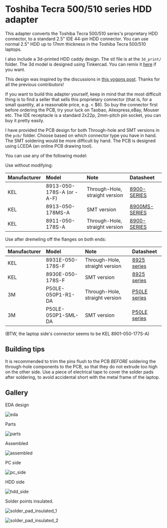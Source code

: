 # Toshiba Tecra 500/510 series HDD adapter

This adapter converts the Toshiba Tecra 500/510 series's proprietary HDD connector, to a standard 2.5" IDE 44-pin HDD connector. You can use normal 2.5" HDD up to 17mm thickness in the Toshiba Tecra 500/510 laptops.

I also include a 3d-printed HDD caddy design. The stl file is at the `3d_print/` folder. The 3d model is designed using Tinkercad. You can remix it [here](https://www.tinkercad.com/things/9fCpsQH187o-toshiba-tecra-510cdt-hdd-caddy) if you want.

This design was inspired by the discussions in [this vogons post](https://www.vogons.org/viewtopic.php?f=46&t=83221). Thanks for all the previous contributors!

If you want to build this adapter yourself, keep in mind that the most difficult thing is to find a seller that sells this proprietary connector (that is, for a small quantity, at a reasonable price, e.g. \< $6). So buy the connector first before ordering the PCB, try your luck on Taobao, Aliexpress,eBay, Mouser etc. The IDE receptacle is a standard 2x22p, 2mm-pitch pin socket, you can buy it pretty easily. 

I have provided the PCB design for both Through-hole and SMT versions in the `pcb/` folder. Choose based on which connector type you have in hand. The SMT soldering would be more difficult by hand. The PCB is designed using LCEDA (an online PCB drawing tool).

You can use any of the following model:

Use without modifying:

| Manufacturer | Model | Note | Datasheet |
| :---- | :---- | :---- | :---- |
| KEL | 8913-050-178S-A (or \-A-F) | Through-Hole, straight version | [8900-SERIES](https://www.bce.it/wp-content/uploads/2019/06/KEL-8900-SERIES\_BCE.pdf) |
| KEL | 8913-050-178MS-A | SMT version | [8900MS-SERIES](https://www.bce.it/wp-content/uploads/2019/06/KEL-8900MS-SERIES\_BCE.pdf) |
| KEL | 8911-050-178S-A | Through-Hole, straight version | [8900-SERIES](https://www.bce.it/wp-content/uploads/2019/06/KEL-8900-SERIES\_BCE.pdf) |

Use after dremeling off the flanges on both ends:

| Manufacturer | Model | Note | Datasheet |
| :---- | :---- | :---- | :---- |
| KEL | 8931E-050-178S-F | Through-Hole, straight version | [8925 series](https://www.kel.jp/files/topics/490\_ext\_19\_en\_0.pdf) |
| KEL | 8930E-050-178S-F | SMT version | [8925 series](https://www.kel.jp/files/topics/490\_ext\_19\_en\_0.pdf) |
| 3M | P50LE-050P1-R1-DA | Through-Hole, straight version | [P50LE series](https://multimedia.3m.com/mws/media/218453O/3mtm-050-in-low-profile-plug-050-strt-ra-smt-ts1148.pdf) |
| 3M | P50LE-050P1-SML-DA | SMT version | [P50LE series](https://multimedia.3m.com/mws/media/218453O/3mtm-050-in-low-profile-plug-050-strt-ra-smt-ts1148.pdf) |

(BTW, the laptop side's connector seems to be KEL 8901-050-177S-A)

## Building tips

It is recommended to trim the pins flush to the PCB *BEFORE* soldering the through-hole components to the PCB, so that they do not extrude too high on the other side. Use a piece of electrical tape to cover the solder pads after soldering, to avoid accidental short with the metal frame of the laptop.

## Gallery

EDA design

![eda](/images/eda.jpg)

Parts

![parts](/images/parts.jpg)

Assembled

![assembled](/images/assembled.jpg)

PC side

![pc_side](/images/pc_side.jpg)

HDD side

![hdd_side](/images/hdd_side.jpg)

Solder points insulated.

![solder_pad_insulated_1](/images/solder_pad_insulated_1.jpg)

![solder_pad_insulated_2](/images/solder_pad_insulated_2.jpg)





